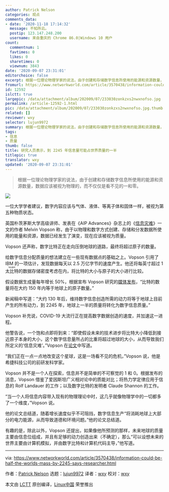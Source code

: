 ```yaml
---
author: Patrick Nelson
categories: 观点
comments_data:
- date: '2020-11-18 17:14:32'
  message: 不知所云。
  postip: 123.147.248.200
  username: 来自重庆的 Chrome 86.0|Windows 10 用户
count:
  commentnum: 1
  favtimes: 0
  likes: 0
  sharetimes: 0
  viewnum: 3843
date: '2020-09-07 23:31:01'
editorchoice: false
excerpt: 根据一位理论物理学家的说法，由于创建和存储数字信息所使用的能源和资源数量，数据应该被视为物理的，而不仅仅是看不见的一和零。
fromurl: https://www.networkworld.com/article/3570438/information-could-be-half-the-worlds-mass-by-2245-says-researcher.html
id: 12592
islctt: true
largepic: /data/attachment/album/202009/07/233030zonkzxs2nwxnofso.jpg
permalink: /article-12592-1.html
pic: /data/attachment/album/202009/07/233030zonkzxs2nwxnofso.jpg.thumb.jpg
related: []
reviewer: wxy
selector: lujun9972
summary: 根据一位理论物理学家的说法，由于创建和存储数字信息所使用的能源和资源数量，数据应该被视为物理的，而不仅仅是看不见的一和零。
tags:
- 信息
- 质量
thumb: false
title: 研究人员表示，到 2245 年信息量可能占世界质量的一半
titlepic: true
translator: wxy
updated: '2020-09-07 23:31:01'
---
```



> 
> 根据一位理论物理学家的说法，由于创建和存储数字信息所使用的能源和资源数量，数据应该被视为物理的，而不仅仅是看不见的一和零。
> 
> 
> 


![](/data/attachment/album/202009/07/233030zonkzxs2nwxnofso.jpg)


一位大学学者建议，数字内容应该与气体、液体、等离子体和固体一样，被视为第五种物质状态。


英国朴茨茅斯大学高级讲师、发表在《AIP Advances》杂志上的《[信息灾难](https://aip.scitation.org/doi/10.1063/5.0019941)》一文的作者 Melvin Vopson 称，由于以物理和数字方式创建、存储和分发数据所使用的能量和资源，数据已经发生了演变，现在应该被视为质量。


Vopson 还声称，数字比特正在走向压倒地球的道路，最终将超过原子的数量。


给数字信息分配质量的想法建立在一些现有数据点的基础之上。Vopson 引用了 IBM 的一项估计，发现数据每天以 2.5 万亿字节的速度产生。他还将每英寸超过 1 <ruby> 太比特 <rt>  terabit </rt></ruby>的数据存储密度考虑在内，将比特的大小与原子的大小进行比较。


假设数据生成量每年增长 50%，根据宣布 Vopson 研究的[媒体发布](https://publishing.aip.org/publications/latest-content/digital-content-on-track-to-equal-half-earths-mass-by-2245/)，“比特的数量将在大约 150 年内等于地球上的原子数量。”


新闻稿中写道：“大约 130 年后，维持数字信息创造所需的动力将等于地球上目前产生的所有动力，到 2245 年，地球上一半的质量将转化为数字信息质量。”


Vopson 补充说，COVID-19 大流行正在提高数字数据创造的速度，并加速这一进程。


他警告说，一个饱和点即将到来：“即使假设未来的技术进步将比特大小降低到接近原子本身的大小，这个数字信息量所占的比重将超过地球的大小，从而导致我们所定义的‘信息灾难’。”Vopson 在[论文](https://aip.scitation.org/doi/full/10.1063/5.0019941)中写道。


“我们正在一点一点地改变这个星球，这是一场看不见的危机，”Vopson 说，他是希捷科技公司的前研发科学家。


Vopson 并不是一个人在探索，信息并不是简单的不可察觉的 1 和 0。根据发布的消息，Vopson 借鉴了爱因斯坦广义相对论中的质能对比；将热力学定律应用于信息的 Rolf Landauer 的工作；以及数字比特的发明者 Claude Shannon 的工作。


“当一个人将信息内容带入现有的物理理论中时，这几乎就像物理学中的一切都多了一个维度，”Vopson 说。


他的论文总结道，随着增长速度似乎不可阻挡，数字信息生产“将消耗地球上大部分的电力能源，从而导致道德和环境问题。”他的论文总结道。


有趣的是，除此以外，Vopson 还提出，如果像他所预测的那样，未来地球的质量主要由信息位组成，并且有足够的动力创造出来（不确定），那么“可以设想未来的世界主要由计算机模拟，并由数字比特和计算机代码主导，”他写道。




---


via: <https://www.networkworld.com/article/3570438/information-could-be-half-the-worlds-mass-by-2245-says-researcher.html>


作者：[Patrick Nelson](https://www.networkworld.com/author/Patrick-Nelson/) 选题：[lujun9972](https://github.com/lujun9972) 译者：[wxy](https://github.com/wxy) 校对：[wxy](https://github.com/wxy)


本文由 [LCTT](https://github.com/LCTT/TranslateProject) 原创编译，[Linux中国](https://linux.cn/) 荣誉推出
